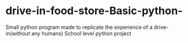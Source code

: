 # drive-in-food-store-Basic-python-
Small python program made to replicate the experience of a drive-in(without any humans)
School level python project
